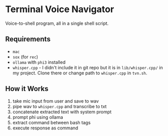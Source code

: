 # Terminal Voice Navigator

Voice-to-shell program, all in a single shell script.

## Requirements
- `mac`
- `sox` (for `rec`)
- `ollama` with `phi3` installed
- `whisper.cpp` - I didn't include it in git repo but it is in `lib/whisper.cpp/` in my project. Clone there or change path to `whisper.cpp` in `tvn.sh`.

## How it Works

1. take mic input from user and save to wav
2. pipe wav to `whisper.cpp` and transcribe to txt
3. concatenate extracted text with system prompt
4. prompt phi using ollama
5. extract command between bash tags
5. execute response as command
